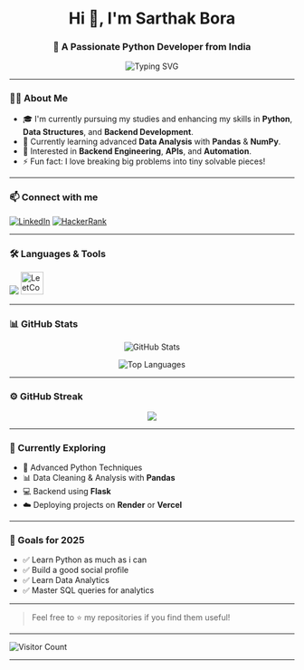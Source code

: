 <h1 align="center">Hi 👋, I'm Sarthak Bora</h1>
<h3 align="center">🚀 A Passionate Python Developer from India</h3>

<p align="center">
  <img src="https://readme-typing-svg.demolab.com?font=Fira+Code&size=22&pause=1000&center=true&width=435&lines=Problem+Solver+%7C+Quick+Learner;Python+%7C+Data+Analysis+%7C+MySQL;+curious+to+learn+new+things" alt="Typing SVG" />
</p>

---

### 👨‍💻 About Me

- 🎓 I'm currently pursuing my studies and enhancing my skills in **Python**, **Data Structures**, and **Backend Development**.
- 🌱 Currently learning advanced **Data Analysis** with **Pandas** & **NumPy**.
- 💼 Interested in **Backend Engineering**, **APIs**, and **Automation**.
- ⚡ Fun fact: I love breaking big problems into tiny solvable pieces!

---

### 📫 Connect with me

<p align="left">
  <a href="https://linkedin.com/in/sarthak-bora" target="blank"><img align="center" src="https://skillicons.dev/icons?i=linkedin" alt="LinkedIn" /></a>
  <a href="https://www.hackerrank.com/sarthakbora" target="blank"><img align="center" src="https://skillicons.dev/icons?i=hackerrank" alt="HackerRank" /></a>
</p>

---

### 🛠️ Languages & Tools
<p align="left">
  <img src="https://skillicons.dev/icons?i=python,c,java,mysql,pandas,numpy,github,vscode" />

  <a href="https://leetcode.com/YOUR_USERNAME/" target="_blank">
    <img src="https://cdn.jsdelivr.net/gh/devicons/devicon/icons/leetcode/leetcode-original.svg" alt="LeetCode" width="40" height="40"/>
  </a>
</p>


---

### 📊 GitHub Stats

<p align="center">
  <img src="https://github-readme-stats.vercel.app/api?username=dev-sarthakbora&show_icons=true&theme=tokyonight" alt="GitHub Stats" />
</p>

<p align="center">
  <img src="https://github-readme-stats.vercel.app/api/top-langs/?username=dev-sarthakbora&layout=compact&theme=tokyonight" alt="Top Languages" />
</p>

---

### ⚙️ GitHub Streak

<p align="center">
  <img src="https://github-readme-streak-stats.herokuapp.com/?user=dev-sarthakbora&theme=tokyonight" />
</p>

---

### 🧠 Currently Exploring

- 🐍 Advanced Python Techniques
- 📊 Data Cleaning & Analysis with **Pandas**
- 💻 Backend using **Flask**
- ☁️ Deploying projects on **Render** or **Vercel**

---

### 🎯 Goals for 2025

- ✅ Learn Python as much as i can
- ✅ Build a good social profile
- ✅ Learn Data Analytics
- ✅ Master SQL queries for analytics

---

> Feel free to ⭐️ my repositories if you find them useful!


---

![Visitor Count](https://komarev.com/ghpvc/?username=dev-sarthakbora&label=Profile%20views&color=0e75b6&style=flat)

---






